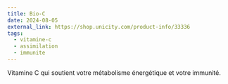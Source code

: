 ```yaml
---
title: Bio-C
date: 2024-08-05
external_link: https://shop.unicity.com/product-info/33336
tags:
  - vitamine-c
  - assimilation
  - immunite
---
```

Vitamine C qui soutient votre métabolisme énergétique et votre immunité.
<!--more-->
